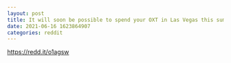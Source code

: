 ```yaml
--- 
layout: post 
title: It will soon be possible to spend your OXT in Las Vegas this summer using Flexa!!! 
date: 2021-06-16 1623864907 
categories: reddit 
--- 
```

https://redd.it/o1agsw